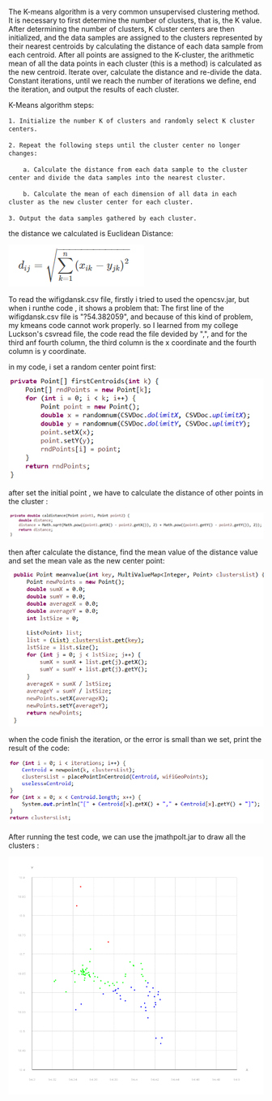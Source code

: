 The K-means algorithm is a very common unsupervised clustering method. It is necessary to first determine the number of clusters, that is, the K value. After determining the number of clusters, K cluster centers are then initialized, and the data samples are assigned to the clusters represented by their nearest centroids by calculating the distance of each data sample from each centroid. After all points are assigned to the K-cluster, the arithmetic mean of all the data points in each cluster (this is a method) is calculated as the new centroid. Iterate over, calculate the distance and re-divide the data. Constant iterations, until we reach the number of iterations we define, end the iteration, and output the results of each cluster.


K-Means algorithm steps:

    1. Initialize the number K of clusters and randomly select K cluster centers.
    
    2. Repeat the following steps until the cluster center no longer changes:
    
        a. Calculate the distance from each data sample to the cluster center and divide the data samples into the nearest cluster.
        
        b. Calculate the mean of each dimension of all data in each cluster as the new cluster center for each cluster.
        
    3. Output the data samples gathered by each cluster.
    
    
the distance we calculated is Euclidean Distance:

![image text](https://github.com/jsyccxy/ims-template/blob/master/img-folder/caldis.png)

To read the wifigdansk.csv file, firstly i tried to used the opencsv.jar, but when i runthe code , it shows a problem that:
   The first line of the wifigdansk.csv file is "?54.382059", and because of this kind of problem, my kmeans code cannot work 
   properly. so I learned from my college Luckson's csvread file,  the code read the file devided by ",", and for the third anf fourth column, the third column is the x coordinate and the fourth column is y coordinate.
   
   in my code, i set a random center point first:
   
   ![image text](https://github.com/jsyccxy/ims-template/blob/master/img-folder/initial.png)
   
   after set the initial point , we have to calculate the distance of other points in the cluster :
   
   ![image text](https://github.com/jsyccxy/ims-template/blob/master/img-folder/distan.png)
   
   then after calculate the distance, find the mean value of the distance value and set the mean vale as the new center point:
   
   ![image text](https://github.com/jsyccxy/ims-template/blob/master/img-folder/new.png)
   
   when the code finish the iteration, or the error is small than we set, print the result of the code:
   
   ![image text](https://github.com/jsyccxy/ims-template/blob/master/img-folder/print.png)
   
   After running the test code, we can use the jmathpolt.jar to draw all the clusters :
   
   ![image text](https://github.com/jsyccxy/ims-template/blob/master/img-folder/picture.png)
   
   
